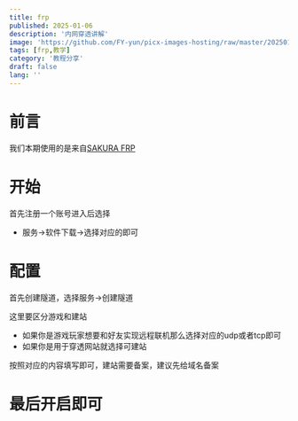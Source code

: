 ```yaml
---
title: frp
published: 2025-01-06
description: '内网穿透讲解'
image: 'https://github.com/FY-yun/picx-images-hosting/raw/master/20250115/thumbnail.4n7sys5r3x.webp'
tags: [frp,教学]
category: '教程分享'
draft: false 
lang: ''
---
```


# 前言
我们本期使用的是来自[SAKURA FRP](https://www.natfrp.com/)

# 开始
首先注册一个账号进入后选择

- 服务->软件下载->选择对应的即可

# 配置

首先创建隧道，选择服务->创建隧道

这里要区分游戏和建站

- 如果你是游戏玩家想要和好友实现远程联机那么选择对应的udp或者tcp即可
- 如果你是用于穿透网站就选择可建站

按照对应的内容填写即可，建站需要备案，建议先给域名备案

# 最后开启即可